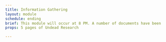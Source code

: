 ```yaml
---
title: Information Gathering
layout: module
schedule: ending
brief: This module will occur at 8 PM. A number of documents have been stolen from a research guild member before they were able to turn them in. This information was stolen by a  red bone undead. The research must be recovered and returned to the research guild. The red bone undead will have 3 resets with 1 leaf per reset. They may be harvested for 1 basic resource. The white bone undead will have 1 leaf, 2 basic resource cards and an item card. 
props: 5 pages of Undead Research 

---
```

